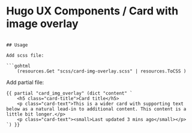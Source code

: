 # Hugo UX Components / Card with image overlay

```

## Usage

Add scss file:

```gohtml
    (resources.Get "scss/card-img-overlay.scss" | resources.ToCSS )
```


Add partial file:

```gohtml
{{ partial "card_img_overlay" (dict "content" `
    <h5 class="card-title">Card title</h5>
    <p class="card-text">This is a wider card with supporting text below as a natural lead-in to additional content. This content is a little bit longer.</p>
    <p class="card-text"><small>Last updated 3 mins ago</small></p>
`) }}